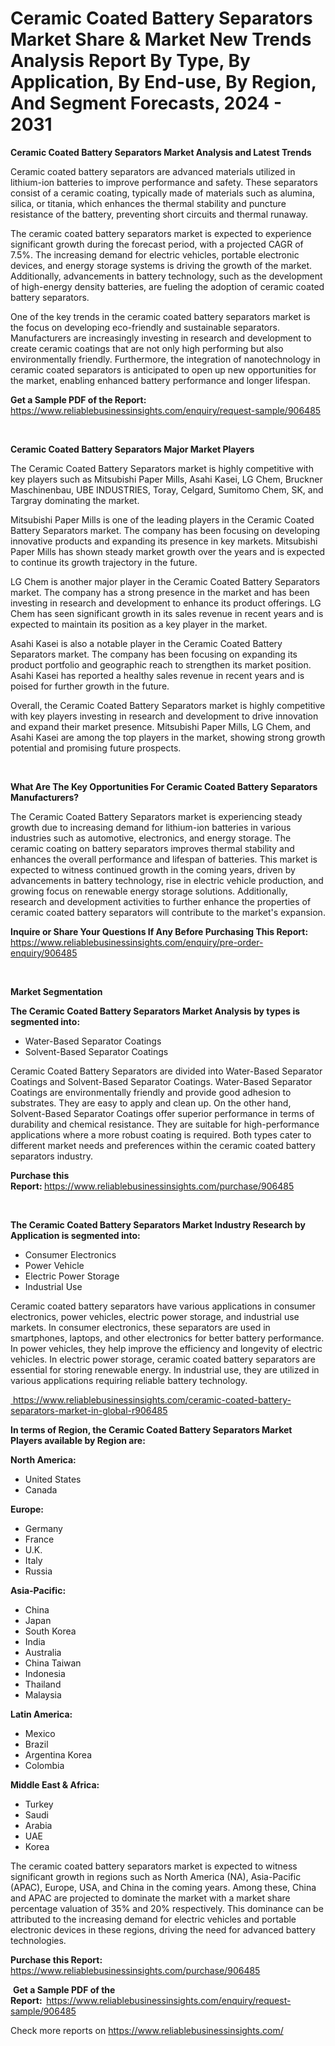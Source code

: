 <p><h1>Ceramic Coated Battery Separators Market Share & Market New Trends Analysis Report By Type, By Application, By End-use, By Region, And Segment Forecasts, 2024 - 2031</h1></p><p><strong>Ceramic Coated Battery Separators Market Analysis and Latest Trends</strong></p>
<p><p>Ceramic coated battery separators are advanced materials utilized in lithium-ion batteries to improve performance and safety. These separators consist of a ceramic coating, typically made of materials such as alumina, silica, or titania, which enhances the thermal stability and puncture resistance of the battery, preventing short circuits and thermal runaway.</p><p>The ceramic coated battery separators market is expected to experience significant growth during the forecast period, with a projected CAGR of 7.5%. The increasing demand for electric vehicles, portable electronic devices, and energy storage systems is driving the growth of the market. Additionally, advancements in battery technology, such as the development of high-energy density batteries, are fueling the adoption of ceramic coated battery separators.</p><p>One of the key trends in the ceramic coated battery separators market is the focus on developing eco-friendly and sustainable separators. Manufacturers are increasingly investing in research and development to create ceramic coatings that are not only high performing but also environmentally friendly. Furthermore, the integration of nanotechnology in ceramic coated separators is anticipated to open up new opportunities for the market, enabling enhanced battery performance and longer lifespan.</p></p>
<p><strong>Get a Sample PDF of the Report:&nbsp;</strong> <a href="https://www.reliablebusinessinsights.com/enquiry/request-sample/906485">https://www.reliablebusinessinsights.com/enquiry/request-sample/906485</a></p>
<p>&nbsp;</p>
<p><strong>Ceramic Coated Battery Separators Major Market Players</strong></p>
<p><p>The Ceramic Coated Battery Separators market is highly competitive with key players such as Mitsubishi Paper Mills, Asahi Kasei, LG Chem, Bruckner Maschinenbau, UBE INDUSTRIES, Toray, Celgard, Sumitomo Chem, SK, and Targray dominating the market.</p><p>Mitsubishi Paper Mills is one of the leading players in the Ceramic Coated Battery Separators market. The company has been focusing on developing innovative products and expanding its presence in key markets. Mitsubishi Paper Mills has shown steady market growth over the years and is expected to continue its growth trajectory in the future.</p><p>LG Chem is another major player in the Ceramic Coated Battery Separators market. The company has a strong presence in the market and has been investing in research and development to enhance its product offerings. LG Chem has seen significant growth in its sales revenue in recent years and is expected to maintain its position as a key player in the market.</p><p>Asahi Kasei is also a notable player in the Ceramic Coated Battery Separators market. The company has been focusing on expanding its product portfolio and geographic reach to strengthen its market position. Asahi Kasei has reported a healthy sales revenue in recent years and is poised for further growth in the future.</p><p>Overall, the Ceramic Coated Battery Separators market is highly competitive with key players investing in research and development to drive innovation and expand their market presence. Mitsubishi Paper Mills, LG Chem, and Asahi Kasei are among the top players in the market, showing strong growth potential and promising future prospects.</p></p>
<p>&nbsp;</p>
<p><strong>What Are The Key Opportunities For Ceramic Coated Battery Separators Manufacturers?</strong></p>
<p><p>The Ceramic Coated Battery Separators market is experiencing steady growth due to increasing demand for lithium-ion batteries in various industries such as automotive, electronics, and energy storage. The ceramic coating on battery separators improves thermal stability and enhances the overall performance and lifespan of batteries. This market is expected to witness continued growth in the coming years, driven by advancements in battery technology, rise in electric vehicle production, and growing focus on renewable energy storage solutions. Additionally, research and development activities to further enhance the properties of ceramic coated battery separators will contribute to the market's expansion.</p></p>
<p><strong>Inquire or Share Your Questions If Any Before Purchasing This Report:</strong> <a href="https://www.reliablebusinessinsights.com/enquiry/pre-order-enquiry/906485">https://www.reliablebusinessinsights.com/enquiry/pre-order-enquiry/906485</a></p>
<p>&nbsp;</p>
<p><strong>Market Segmentation</strong></p>
<p><strong>The Ceramic Coated Battery Separators Market Analysis by types is segmented into:</strong></p>
<p><ul><li>Water-Based Separator Coatings</li><li>Solvent-Based Separator Coatings</li></ul></p>
<p><p>Ceramic Coated Battery Separators are divided into Water-Based Separator Coatings and Solvent-Based Separator Coatings. Water-Based Separator Coatings are environmentally friendly and provide good adhesion to substrates. They are easy to apply and clean up. On the other hand, Solvent-Based Separator Coatings offer superior performance in terms of durability and chemical resistance. They are suitable for high-performance applications where a more robust coating is required. Both types cater to different market needs and preferences within the ceramic coated battery separators industry.</p></p>
<p><strong>Purchase this Report:&nbsp;</strong><a href="https://www.reliablebusinessinsights.com/purchase/906485">https://www.reliablebusinessinsights.com/purchase/906485</a></p>
<p>&nbsp;</p>
<p><strong>The Ceramic Coated Battery Separators Market Industry Research by Application is segmented into:</strong></p>
<p><ul><li>Consumer Electronics</li><li>Power Vehicle</li><li>Electric Power Storage</li><li>Industrial Use</li></ul></p>
<p><p>Ceramic coated battery separators have various applications in consumer electronics, power vehicles, electric power storage, and industrial use markets. In consumer electronics, these separators are used in smartphones, laptops, and other electronics for better battery performance. In power vehicles, they help improve the efficiency and longevity of electric vehicles. In electric power storage, ceramic coated battery separators are essential for storing renewable energy. In industrial use, they are utilized in various applications requiring reliable battery technology.</p></p>
<p><a href="https://www.reliablebusinessinsights.com/ceramic-coated-battery-separators-market-in-global-r906485">&nbsp;https://www.reliablebusinessinsights.com/ceramic-coated-battery-separators-market-in-global-r906485</a></p>
<p><strong>In terms of Region, the Ceramic Coated Battery Separators Market Players available by Region are:</strong></p>
<p>
    <p> <strong> North America: </strong>
        <ul>
            <li>United States</li>
            <li>Canada</li>
        </ul>
        </p> 
    <p> <strong> Europe: </strong>
        <ul>
            <li>Germany</li>
            <li>France</li>
            <li>U.K.</li>
            <li>Italy</li>
            <li>Russia</li>
        </ul>
        </p> 
    <p> <strong> Asia-Pacific: </strong>
        <ul>
            <li>China</li>
            <li>Japan</li>
            <li>South Korea</li>
            <li>India</li>
            <li>Australia</li>
            <li>China Taiwan</li>
            <li>Indonesia</li>
            <li>Thailand</li>
            <li>Malaysia</li>
        </ul>
        </p> 
    <p> <strong> Latin America: </strong>
        <ul>
            <li>Mexico</li>
            <li>Brazil</li>
            <li>Argentina Korea</li>
            <li>Colombia</li>
        </ul>
        </p> 
    <p> <strong> Middle East & Africa: </strong>
        <ul>
            <li>Turkey</li>
            <li>Saudi</li>
            <li>Arabia</li>
            <li>UAE</li>
            <li>Korea</li>
        </ul>
    </p>
    </p>
<p><p>The ceramic coated battery separators market is expected to witness significant growth in regions such as North America (NA), Asia-Pacific (APAC), Europe, USA, and China in the coming years. Among these, China and APAC are projected to dominate the market with a market share percentage valuation of 35% and 20% respectively. This dominance can be attributed to the increasing demand for electric vehicles and portable electronic devices in these regions, driving the need for advanced battery technologies.</p></p>
<p><strong>Purchase this Report: </strong><a href="https://www.reliablebusinessinsights.com/purchase/906485">https://www.reliablebusinessinsights.com/purchase/906485</a></p>
<p>&nbsp;<strong>Get a Sample PDF of the Report:&nbsp;&nbsp;</strong><a href="https://www.reliablebusinessinsights.com/enquiry/request-sample/906485">https://www.reliablebusinessinsights.com/enquiry/request-sample/906485</a></p>
<p><strong></strong></p>
<p>Check more reports on <a href="https://www.reliablebusinessinsights.com/">https://www.reliablebusinessinsights.com/</a></p>